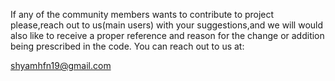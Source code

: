 If any of the community members wants to contribute to project please,reach out to us(main users) with your suggestions,and we will would also like to receive a proper reference and reason for the
change or addition being prescribed in the code.
You can reach out to us at:

shyamhfn19@gmail.com
